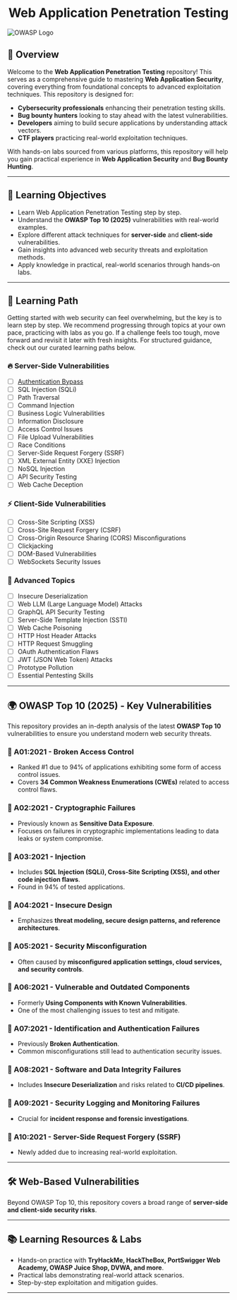 # <div align="center"> Web Application Penetration Testing </div>

![OWASP Logo](https://github.com/user-attachments/assets/fbb2cb70-6a10-41f6-82d0-2fa47a66c2d6)

## 📌 Overview

Welcome to the **Web Application Penetration Testing** repository! This serves as a comprehensive guide to mastering **Web Application Security**, covering everything from foundational concepts to advanced exploitation techniques. This repository is designed for:

- **Cybersecurity professionals** enhancing their penetration testing skills.
- **Bug bounty hunters** looking to stay ahead with the latest vulnerabilities.
- **Developers** aiming to build secure applications by understanding attack vectors.
- **CTF players** practicing real-world exploitation techniques.

With hands-on labs sourced from various platforms, this repository will help you gain practical experience in **Web Application Security** and **Bug Bounty Hunting**.

---

## 🎯 Learning Objectives

- Learn Web Application Penetration Testing step by step.
- Understand the **OWASP Top 10 (2025)** vulnerabilities with real-world examples.
- Explore different attack techniques for **server-side** and **client-side** vulnerabilities.
- Gain insights into advanced web security threats and exploitation methods.
- Apply knowledge in practical, real-world scenarios through hands-on labs.

---

## 📖 Learning Path

Getting started with web security can feel overwhelming, but the key is to learn step by step. We recommend progressing through topics at your own pace, practicing with labs as you go. If a challenge feels too tough, move forward and revisit it later with fresh insights. For structured guidance, check out our curated learning paths below.

### 🔥 **Server-Side Vulnerabilities**
- [ ] [Authentication Bypass](./Wpt/Server-side_topics/Authentication_vulnerabilities)
- [ ] SQL Injection (SQLi)
- [ ] Path Traversal
- [ ] Command Injection
- [ ] Business Logic Vulnerabilities
- [ ] Information Disclosure
- [ ] Access Control Issues
- [ ] File Upload Vulnerabilities
- [ ] Race Conditions
- [ ] Server-Side Request Forgery (SSRF)
- [ ] XML External Entity (XXE) Injection
- [ ] NoSQL Injection
- [ ] API Security Testing
- [ ] Web Cache Deception

### ⚡ **Client-Side Vulnerabilities**
- [ ] Cross-Site Scripting (XSS)
- [ ] Cross-Site Request Forgery (CSRF)
- [ ] Cross-Origin Resource Sharing (CORS) Misconfigurations
- [ ] Clickjacking
- [ ] DOM-Based Vulnerabilities
- [ ] WebSockets Security Issues

### 🚀 **Advanced Topics**
- [ ] Insecure Deserialization
- [ ] Web LLM (Large Language Model) Attacks
- [ ] GraphQL API Security Testing
- [ ] Server-Side Template Injection (SSTI)
- [ ] Web Cache Poisoning
- [ ] HTTP Host Header Attacks
- [ ] HTTP Request Smuggling
- [ ] OAuth Authentication Flaws
- [ ] JWT (JSON Web Token) Attacks
- [ ] Prototype Pollution
- [ ] Essential Pentesting Skills

---

## 🌍 OWASP Top 10 (2025) - Key Vulnerabilities

This repository provides an in-depth analysis of the latest **OWASP Top 10** vulnerabilities to ensure you understand modern web security threats.

### 🔹 A01:2021 - Broken Access Control
- Ranked #1 due to 94% of applications exhibiting some form of access control issues.
- Covers **34 Common Weakness Enumerations (CWEs)** related to access control flaws.

### 🔹 A02:2021 - Cryptographic Failures
- Previously known as **Sensitive Data Exposure**.
- Focuses on failures in cryptographic implementations leading to data leaks or system compromise.

### 🔹 A03:2021 - Injection
- Includes **SQL Injection (SQLi), Cross-Site Scripting (XSS), and other code injection flaws**.
- Found in 94% of tested applications.

### 🔹 A04:2021 - Insecure Design
- Emphasizes **threat modeling, secure design patterns, and reference architectures**.

### 🔹 A05:2021 - Security Misconfiguration
- Often caused by **misconfigured application settings, cloud services, and security controls**.

### 🔹 A06:2021 - Vulnerable and Outdated Components
- Formerly **Using Components with Known Vulnerabilities**.
- One of the most challenging issues to test and mitigate.

### 🔹 A07:2021 - Identification and Authentication Failures
- Previously **Broken Authentication**.
- Common misconfigurations still lead to authentication security issues.

### 🔹 A08:2021 - Software and Data Integrity Failures
- Includes **Insecure Deserialization** and risks related to **CI/CD pipelines**.

### 🔹 A09:2021 - Security Logging and Monitoring Failures
- Crucial for **incident response and forensic investigations**.

### 🔹 A10:2021 - Server-Side Request Forgery (SSRF)
- Newly added due to increasing real-world exploitation.

---

## 🛠️ Web-Based Vulnerabilities

Beyond OWASP Top 10, this repository covers a broad range of **server-side and client-side security risks**.

---

## 📚 Learning Resources & Labs

- Hands-on practice with **TryHackMe, HackTheBox, PortSwigger Web Academy, OWASP Juice Shop, DVWA, and more**.
- Practical labs demonstrating real-world attack scenarios.
- Step-by-step exploitation and mitigation guides.

---


